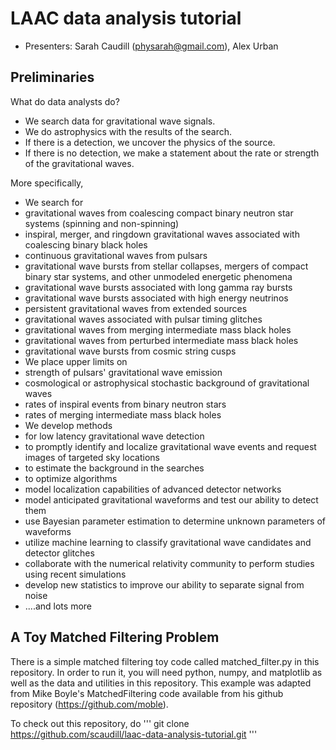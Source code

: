 # LAAC data analysis tutorial

 * Presenters: Sarah Caudill (physarah@gmail.com), Alex Urban

## Preliminaries

What do data analysts do?
 * We search data for gravitational wave signals.
 * We do astrophysics with the results of the search.
  * If there is a detection, we uncover the physics of the source.
  * If there is no detection, we make a statement about the rate or strength of the gravitational waves.

More specifically,
 * We search for
  * gravitational waves from coalescing compact binary neutron star systems (spinning and non-spinning)
  * inspiral, merger, and ringdown gravitational waves associated with coalescing binary black holes
  * continuous gravitational waves from pulsars
  * gravitational wave bursts from stellar collapses, mergers of compact binary star systems, and other unmodeled energetic phenomena
  * gravitational wave bursts associated with long gamma ray bursts
  * gravitational wave bursts associated with high energy neutrinos
  * persistent gravitational waves from extended sources
  * gravitational waves associated with pulsar timing glitches
  * gravitational waves from merging intermediate mass black holes
  * gravitational waves from perturbed intermediate mass black holes
  * gravitational wave bursts from cosmic string cusps
 * We place upper limits on
  * strength of pulsars' gravitational wave emission
  * cosmological or astrophysical stochastic background of gravitational waves
  * rates of inspiral events from binary neutron stars
  * rates of merging intermediate mass black holes
 * We develop methods
  * for low latency gravitational wave detection
  * to promptly identify and localize gravitational wave events and request images of targeted sky locations
  * to estimate the background in the searches
  * to optimize algorithms
 * model localization capabilities of advanced detector networks
 * model anticipated gravitational waveforms and test our ability to detect them
 * use Bayesian parameter estimation to determine unknown parameters of waveforms
 * utilize machine learning to classify gravitational wave candidates and detector glitches
 * collaborate with the numerical relativity community to perform studies using recent simulations
 * develop new statistics to improve our ability to separate signal from noise
 * ....and lots more

## A Toy Matched Filtering Problem

There is a simple matched filtering toy code called matched_filter.py in this repository. In order to run it, you will need python, numpy, and matplotlib as well as the data and utilities in this repository. This example was adapted from Mike Boyle's MatchedFiltering code available from his github repository (https://github.com/moble).

To check out this repository, do
'''
git clone https://github.com/scaudill/laac-data-analysis-tutorial.git
'''
